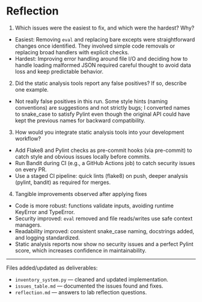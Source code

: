# Reflection

1. Which issues were the easiest to fix, and which were the hardest? Why?

- Easiest: Removing `eval` and replacing bare excepts were straightforward changes once identified. They involved simple code removals or replacing broad handlers with explicit checks.
- Hardest: Improving error handling around file I/O and deciding how to handle loading malformed JSON required careful thought to avoid data loss and keep predictable behavior.

2. Did the static analysis tools report any false positives? If so, describe one example.

- Not really false positives in this run. Some style hints (naming conventions) are suggestions and not strictly bugs; I converted names to snake_case to satisfy Pylint even though the original API could have kept the previous names for backward compatibility.

3. How would you integrate static analysis tools into your development workflow?

- Add Flake8 and Pylint checks as pre-commit hooks (via pre-commit) to catch style and obvious issues locally before commits.
- Run Bandit during CI (e.g., a GitHub Actions job) to catch security issues on every PR.
- Use a staged CI pipeline: quick lints (flake8) on push, deeper analysis (pylint, bandit) as required for merges.

4. Tangible improvements observed after applying fixes

- Code is more robust: functions validate inputs, avoiding runtime KeyError and TypeError.
- Security improved: `eval` removed and file reads/writes use safe context managers.
- Readability improved: consistent snake_case naming, docstrings added, and logging standardized.
- Static analysis reports now show no security issues and a perfect Pylint score, which increases confidence in maintainability.


---

Files added/updated as deliverables:
- `inventory_system.py` — cleaned and updated implementation.
- `issues_table.md` — documented the issues found and fixes.
- `reflection.md` — answers to lab reflection questions.
